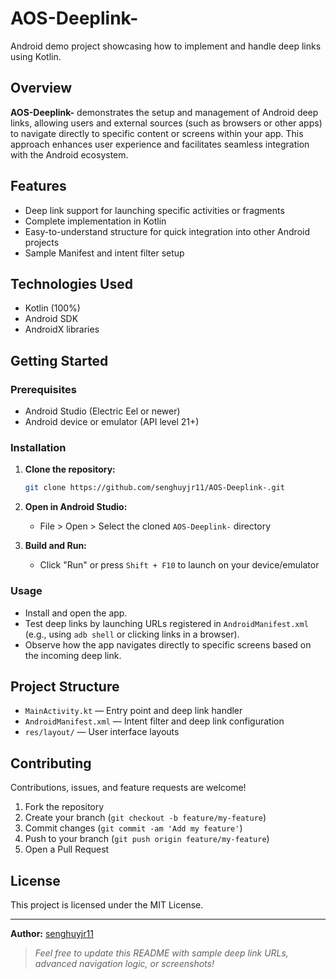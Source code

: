 # AOS-Deeplink-

Android demo project showcasing how to implement and handle deep links using Kotlin.

## Overview

**AOS-Deeplink-** demonstrates the setup and management of Android deep links, allowing users and external sources (such as browsers or other apps) to navigate directly to specific content or screens within your app. This approach enhances user experience and facilitates seamless integration with the Android ecosystem.

## Features

- Deep link support for launching specific activities or fragments
- Complete implementation in Kotlin
- Easy-to-understand structure for quick integration into other Android projects
- Sample Manifest and intent filter setup

## Technologies Used

- Kotlin (100%)
- Android SDK
- AndroidX libraries

## Getting Started

### Prerequisites

- Android Studio (Electric Eel or newer)
- Android device or emulator (API level 21+)

### Installation

1. **Clone the repository:**
   ```bash
   git clone https://github.com/senghuyjr11/AOS-Deeplink-.git
   ```
2. **Open in Android Studio:**
   - File > Open > Select the cloned `AOS-Deeplink-` directory

3. **Build and Run:**
   - Click "Run" or press `Shift + F10` to launch on your device/emulator

### Usage

- Install and open the app.
- Test deep links by launching URLs registered in `AndroidManifest.xml` (e.g., using `adb shell` or clicking links in a browser).
- Observe how the app navigates directly to specific screens based on the incoming deep link.

## Project Structure

- `MainActivity.kt` — Entry point and deep link handler
- `AndroidManifest.xml` — Intent filter and deep link configuration
- `res/layout/` — User interface layouts

## Contributing

Contributions, issues, and feature requests are welcome!

1. Fork the repository
2. Create your branch (`git checkout -b feature/my-feature`)
3. Commit changes (`git commit -am 'Add my feature'`)
4. Push to your branch (`git push origin feature/my-feature`)
5. Open a Pull Request

## License

This project is licensed under the MIT License.

---

**Author:** [senghuyjr11](https://github.com/senghuyjr11)

> _Feel free to update this README with sample deep link URLs, advanced navigation logic, or screenshots!_
